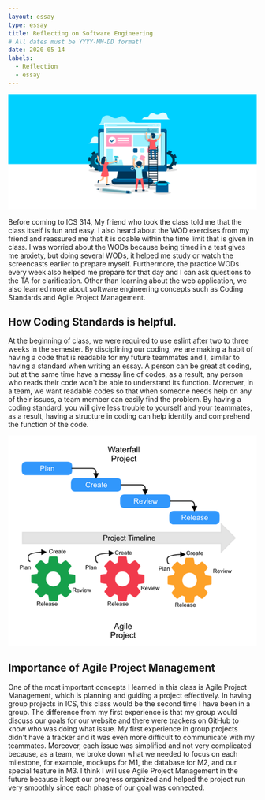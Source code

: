 ```yaml
---
layout: essay
type: essay
title: Reflecting on Software Engineering
# All dates must be YYYY-MM-DD format!
date: 2020-05-14
labels:
  - Reflection
  - essay
---
```


<img class="ui small right floated rounded image" src="../images/software.png">

Before coming to ICS 314, My friend who took the class told me that the class itself is fun and easy. I also heard about the WOD exercises from my friend and reassured me that it is doable within the time limit that is given in class. I was worried about the WODs because being timed in a test gives me anxiety, but doing several WODs, it helped me study or watch the screencasts earlier to prepare myself. Furthermore, the practice WODs every week also helped me prepare for that day and I can ask questions to the TA for clarification. Other than learning about the web application, we also learned more about software engineering concepts such as Coding Standards and Agile Project Management.

## How Coding Standards is helpful.
At the beginning of class, we were required to use eslint after two to three weeks in the semester. By disciplining our coding, we are making a habit of having a code that is readable for my future teammates and I, similar to having a standard when writing an essay. A person can be great at coding, but at the same time have a messy line of codes, as a result, any person who reads their code won't be able to understand its function. Moreover, in a team, we want readable codes so that when someone needs help on any of their issues, a team member can easily find the problem. By having a coding standard, you will give less trouble to yourself and your teammates, as a result, having a structure in coding can help identify and comprehend the function of the code.

<img class="ui small left floated rounded image" src="../images/manage.png">

## Importance of Agile Project Management
One of the most important concepts I learned in this class is Agile Project Management, which is planning and guiding a project effectively. In having group projects in ICS, this class would be the second time I have been in a group. The difference from my first experience is that my group would discuss our goals for our website and there were trackers on GitHub to know who was doing what issue. My first experience in group projects didn't have a tracker and it was even more difficult to communicate with my teammates. Moreover, each issue was simplified and not very complicated because, as a team, we broke down what we needed to focus on each milestone, for example, mockups for M1, the database for M2, and our special feature in M3. I think I will use Agile Project Management in the future because it kept our progress organized and helped the project run very smoothly since each phase of our goal was connected.
